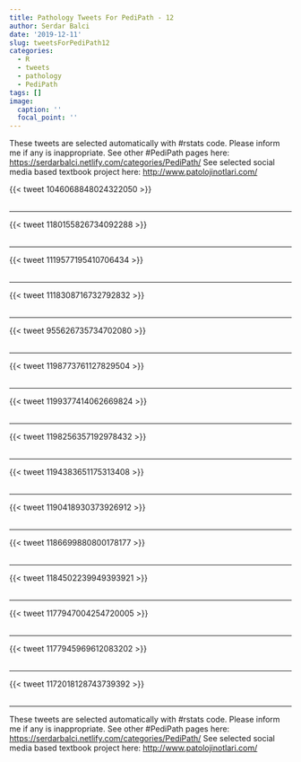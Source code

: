 ```yaml
---
title: Pathology Tweets For PediPath - 12
author: Serdar Balci
date: '2019-12-11'
slug: tweetsForPediPath12
categories:
  - R
  - tweets
  - pathology
  - PediPath
tags: []
image:
  caption: ''
  focal_point: ''
---
```



These tweets are selected automatically with #rstats code. Please inform me if any is inappropriate.
See other #PediPath pages here: https://serdarbalci.netlify.com/categories/PediPath/ 
See selected social media based textbook project here: http://www.patolojinotlari.com/

{{< tweet 1046068848024322050 >}}
<br>
<br>
<hr>
{{< tweet 1180155826734092288 >}}
<br>
<br>
<hr>
{{< tweet 1119577195410706434 >}}
<br>
<br>
<hr>
{{< tweet 1118308716732792832 >}}
<br>
<br>
<hr>
{{< tweet 955626735734702080 >}}
<br>
<br>
<hr>
{{< tweet 1198773761127829504 >}}
<br>
<br>
<hr>
{{< tweet 1199377414062669824 >}}
<br>
<br>
<hr>
{{< tweet 1198256357192978432 >}}
<br>
<br>
<hr>
{{< tweet 1194383651175313408 >}}
<br>
<br>
<hr>
{{< tweet 1190418930373926912 >}}
<br>
<br>
<hr>
{{< tweet 1186699880800178177 >}}
<br>
<br>
<hr>
{{< tweet 1184502239949393921 >}}
<br>
<br>
<hr>
{{< tweet 1177947004254720005 >}}
<br>
<br>
<hr>
{{< tweet 1177945969612083202 >}}
<br>
<br>
<hr>
{{< tweet 1172018128743739392 >}}
<br>
<br>
<hr>


These tweets are selected automatically with #rstats code. Please inform me if any is inappropriate.
See other #PediPath pages here: https://serdarbalci.netlify.com/categories/PediPath/ 
See selected social media based textbook project here: http://www.patolojinotlari.com/
